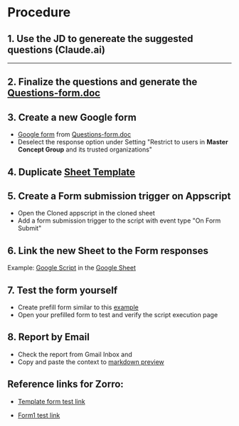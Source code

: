 # Procedure

## 1. Use the JD to genereate the suggested questions (Claude.ai)
  <!-- @import "./chat-prompts.md" -->

---


## 2. Finalize the questions and generate the [Questions-form.doc](https://docs.google.com/document/d/1wD78NWSn0V3P-IylVqywFU1zWVq864G_wAbyrXOSGQw/edit?usp=drive_link)


## 3. Create a new Google form
-  [Google form](https://docs.google.com/forms/d/e/1FAIpQLSePlm9GeNHCeeMoM7VF5Ugk_ifIj-VXHmafarrZ1hAZU3pQ5g/viewform) from [Questions-form.doc](https://docs.google.com/document/d/1wD78NWSn0V3P-IylVqywFU1zWVq864G_wAbyrXOSGQw/edit?usp=drive_link)
- Deselect the response option under Setting
"Restrict to users in **Master Concept Group** and its trusted organizations"
 

## 4. Duplicate [Sheet Template](https://docs.google.com/spreadsheets/d/1Vv8M5dbaSs6vnJB-H-WyM3VOjALWfmBoqTbXj_5mhhs) 

## 5. Create a Form submission trigger on Appscript 
- Open the Cloned appscript in the cloned sheet 
- Add a form submission trigger to the script with event type "On Form Submit"

## 6. Link the new Sheet to the Form responses 
 Example: [Google Script](https://script.google.com/u/0/home/projects/1F2WEd1SB56guFdWC6jpSLSjNkHPRBKRaYm8B5fiXt3IYuF2MBDIEzRPT/edit) in the [Google Sheet](https://docs.google.com/spreadsheets/d/1-ygdiKce7ph4cT-lbuSTnc9t6YHZRXVZsiay7zFbmd4/edit?resourcekey=&gid=51678493#gid=51678493)


## 7. Test the form yourself
- Create prefill form similar to this [example](https://docs.google.com/forms/d/e/1FAIpQLSfsUXe3iUrUsJy7tNFuo1CzrxYrJPFQ1iPu3q6ks_yMV89YUQ/viewform?usp=pp_url&entry.1452955644=Tester+1&entry.554847284=88888888&entry.1184133614=tester@example.com&entry.130848487=In+a+previous+role,+I+encountered+a+client+undergoing+significant+budget+reductions+yet+requiring+our+comprehensive+cybersecurity+services.+To+address+this,+I+conducted+a+thorough+needs+assessment+to+identify+their+critical+security+requirements.+I+proposed+a+phased+implementation+plan,+prioritizing+essential+features+within+their+current+budget+and+scheduling+additional+components+for+future+deployment.+This+approach+demonstrated+our+commitment+to+their+security+and+financial+constraints,+leading+to+a+successful+agreement+and+strengthened+partnership&entry.1270279548=In+managing+a+complex+project+with+diverse+stakeholder+preferences,+I+facilitated+a+series+of+collaborative+workshops+to+understand+each+team's+priorities.+By+developing+a+comparative+analysis+of+AWS+and+Azure,+focusing+on+security+features,+cost+implications,+and+IT+compatibility,+I+presented+a+hybrid+solution+leveraging+the+strengths+of+both+platforms.+This+strategy+addressed+security+concerns,+met+IT+requirements,+and+aligned+with+the+CFO's+budgetary+goals,+resulting+in+consensus+and+project+success.&entry.1699363895=Facing+procurement+teams+emphasizing+cost+reduction,+I+employed+a+value-based+selling+approach.+I+prepared+a+detailed+cost-benefit+analysis+highlighting+the+long-term+savings+and+risk+mitigation+our+solution+offered.+By+presenting+case+studies+and+ROI+projections,+I+shifted+the+conversation+from+upfront+costs+to+overall+value,+successfully+justifying+the+investment+and+securing+the+deal.&entry.1354337603=Observing+a+decline+in+a+top+performer's+engagement,+I+scheduled+a+private+meeting+to+express+my+observations+and+offer+support.+Through+open+dialogue,+I+discovered+personal+challenges+affecting+their+performance.+I+provided+resources+such+as+flexible+scheduling+and+access+to+our+employee+assistance+program.+Additionally,+I+set+up+regular+check-ins+to+monitor+progress+and+offer+continued+support,+which+led+to+the+representative+regaining+their+performance+levels&entry.534417411=In+a+similar+high-pressure+scenario,+I+promptly+organized+a+meeting+with+the+client's+key+stakeholders+to+acknowledge+their+concerns+and+provide+transparency.+I+collaborated+with+our+technical+team+to+conduct+a+thorough+investigation,+offering+real-time+updates.+By+presenting+a+detailed+incident+report+and+outlining+preventive+measures,+I+reassured+the+client+of+our+commitment+to+their+operational+continuity,+which+restored+their+confidence+in+our+partnership.&entry.389829281=When+faced+with+delivering+disappointing+news+about+a+delayed+feature,+I+proactively+communicated+with+affected+clients,+providing+a+clear+explanation+and+revised+timeline.+I+offered+interim+solutions+to+mitigate+the+impact+and+proposed+additional+support+services+as+a+gesture+of+goodwill.+This+transparent+approach+maintained+client+trust+and+allowed+us+to+retain+their+business+despite+the+setback.)
- Open your prefilled form to test and verify the script execution page

## 8. Report by Email
- Check the report from Gmail Inbox and 
- Copy and paste the context to [markdown preview](https://markdownlivepreview.com/)



## Reference links for Zorro:

- [Template form test link](https://docs.google.com/forms/d/e/1FAIpQLSe68F70MeH_TFQcTgf3rPXAseuSiLsd5JmP0hd1HGTQFSqcqw/viewform?usp=pp_url&entry.1452955644=Tester+1&entry.554847284=88888888&entry.1184133614=tester@example.com&entry.130848487=In+a+previous+role,+I+encountered+a+client+undergoing+significant+budget+reductions+yet+requiring+our+comprehensive+cybersecurity+services.+To+address+this,+I+conducted+a+thorough+needs+assessment+to+identify+their+critical+security+requirements.+I+proposed+a+phased+implementation+plan,+prioritizing+essential+features+within+their+current+budget+and+scheduling+additional+components+for+future+deployment.+This+approach+demonstrated+our+commitment+to+their+security+and+financial+constraints,+leading+to+a+successful+agreement+and+strengthened+partnership&entry.1270279548=In+managing+a+complex+project+with+diverse+stakeholder+preferences,+I+facilitated+a+series+of+collaborative+workshops+to+understand+each+team's+priorities.+By+developing+a+comparative+analysis+of+AWS+and+Azure,+focusing+on+security+features,+cost+implications,+and+IT+compatibility,+I+presented+a+hybrid+solution+leveraging+the+strengths+of+both+platforms.+This+strategy+addressed+security+concerns,+met+IT+requirements,+and+aligned+with+the+CFO's+budgetary+goals,+resulting+in+consensus+and+project+success.&entry.1699363895=Facing+procurement+teams+emphasizing+cost+reduction,+I+employed+a+value-based+selling+approach.+I+prepared+a+detailed+cost-benefit+analysis+highlighting+the+long-term+savings+and+risk+mitigation+our+solution+offered.+By+presenting+case+studies+and+ROI+projections,+I+shifted+the+conversation+from+upfront+costs+to+overall+value,+successfully+justifying+the+investment+and+securing+the+deal.&entry.1354337603=Observing+a+decline+in+a+top+performer's+engagement,+I+scheduled+a+private+meeting+to+express+my+observations+and+offer+support.+Through+open+dialogue,+I+discovered+personal+challenges+affecting+their+performance.+I+provided+resources+such+as+flexible+scheduling+and+access+to+our+employee+assistance+program.+Additionally,+I+set+up+regular+check-ins+to+monitor+progress+and+offer+continued+support,+which+led+to+the+representative+regaining+their+performance+levels&entry.534417411=In+a+similar+high-pressure+scenario,+I+promptly+organized+a+meeting+with+the+client's+key+stakeholders+to+acknowledge+their+concerns+and+provide+transparency.+I+collaborated+with+our+technical+team+to+conduct+a+thorough+investigation,+offering+real-time+updates.+By+presenting+a+detailed+incident+report+and+outlining+preventive+measures,+I+reassured+the+client+of+our+commitment+to+their+operational+continuity,+which+restored+their+confidence+in+our+partnership.&entry.389829281=When+faced+with+delivering+disappointing+news+about+a+delayed+feature,+I+proactively+communicated+with+affected+clients,+providing+a+clear+explanation+and+revised+timeline.+I+offered+interim+solutions+to+mitigate+the+impact+and+proposed+additional+support+services+as+a+gesture+of+goodwill.+This+transparent+approach+maintained+client+trust+and+allowed+us+to+retain+their+business+despite+the+setback.)


- [Form1 test link](https://docs.google.com/forms/d/e/1FAIpQLSfsUXe3iUrUsJy7tNFuo1CzrxYrJPFQ1iPu3q6ks_yMV89YUQ/viewform?usp=pp_url&entry.1452955644=Tester+1&entry.554847284=88888888&entry.1184133614=tester@example.com&entry.130848487=In+a+previous+role,+I+encountered+a+client+undergoing+significant+budget+reductions+yet+requiring+our+comprehensive+cybersecurity+services.+To+address+this,+I+conducted+a+thorough+needs+assessment+to+identify+their+critical+security+requirements.+I+proposed+a+phased+implementation+plan,+prioritizing+essential+features+within+their+current+budget+and+scheduling+additional+components+for+future+deployment.+This+approach+demonstrated+our+commitment+to+their+security+and+financial+constraints,+leading+to+a+successful+agreement+and+strengthened+partnership&entry.1270279548=In+managing+a+complex+project+with+diverse+stakeholder+preferences,+I+facilitated+a+series+of+collaborative+workshops+to+understand+each+team's+priorities.+By+developing+a+comparative+analysis+of+AWS+and+Azure,+focusing+on+security+features,+cost+implications,+and+IT+compatibility,+I+presented+a+hybrid+solution+leveraging+the+strengths+of+both+platforms.+This+strategy+addressed+security+concerns,+met+IT+requirements,+and+aligned+with+the+CFO's+budgetary+goals,+resulting+in+consensus+and+project+success.&entry.1699363895=Facing+procurement+teams+emphasizing+cost+reduction,+I+employed+a+value-based+selling+approach.+I+prepared+a+detailed+cost-benefit+analysis+highlighting+the+long-term+savings+and+risk+mitigation+our+solution+offered.+By+presenting+case+studies+and+ROI+projections,+I+shifted+the+conversation+from+upfront+costs+to+overall+value,+successfully+justifying+the+investment+and+securing+the+deal.&entry.1354337603=Observing+a+decline+in+a+top+performer's+engagement,+I+scheduled+a+private+meeting+to+express+my+observations+and+offer+support.+Through+open+dialogue,+I+discovered+personal+challenges+affecting+their+performance.+I+provided+resources+such+as+flexible+scheduling+and+access+to+our+employee+assistance+program.+Additionally,+I+set+up+regular+check-ins+to+monitor+progress+and+offer+continued+support,+which+led+to+the+representative+regaining+their+performance+levels&entry.534417411=In+a+similar+high-pressure+scenario,+I+promptly+organized+a+meeting+with+the+client's+key+stakeholders+to+acknowledge+their+concerns+and+provide+transparency.+I+collaborated+with+our+technical+team+to+conduct+a+thorough+investigation,+offering+real-time+updates.+By+presenting+a+detailed+incident+report+and+outlining+preventive+measures,+I+reassured+the+client+of+our+commitment+to+their+operational+continuity,+which+restored+their+confidence+in+our+partnership.&entry.389829281=When+faced+with+delivering+disappointing+news+about+a+delayed+feature,+I+proactively+communicated+with+affected+clients,+providing+a+clear+explanation+and+revised+timeline.+I+offered+interim+solutions+to+mitigate+the+impact+and+proposed+additional+support+services+as+a+gesture+of+goodwill.+This+transparent+approach+maintained+client+trust+and+allowed+us+to+retain+their+business+despite+the+setback.)